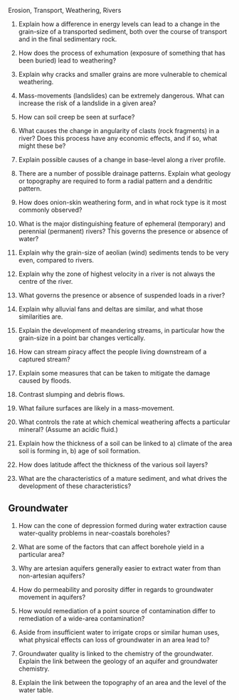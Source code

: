 Erosion, Transport, Weathering, Rivers

1. Explain how a difference in energy levels can lead to a change    in the grain-size of a transported sediment, both over the  course of transport and in the final sedimentary rock.

2. How does the process of exhumation (exposure of something that has been buried) lead to weathering?

3. Explain why cracks and smaller grains are more vulnerable to chemical weathering.

4. Mass-movements (landslides) can be extremely dangerous. What    can increase the risk of a landslide in a given area?

5. How can soil creep be seen at surface?

6. What causes the change in angularity of clasts (rock fragments)      in a river? Does this process have any economic effects, and if so, what might these be?

7. Explain possible causes of a change in base-level along a river profile.

8. There are a number of possible drainage patterns. Explain what geology   or topography are required to form a radial pattern and a dendritic pattern.

9. How does onion-skin weathering form, and in what rock type is it most commonly observed?

10. What is the major distinguishing feature of ephemeral (temporary) and perennial (permanent) rivers? This governs the presence or absence of water?

11. Explain why the grain-size of aeolian (wind) sediments tends to be very even, compared to rivers.

12. Explain why the zone of highest velocity in a river is not always the centre of the river.

13. What governs the presence or absence of suspended loads in a river?

14. Explain why alluvial fans and deltas are similar, and what those similarities are.

15. Explain the development of meandering streams, in particular how the grain-size in a point bar changes vertically.

16. How can stream piracy affect the people living downstream of a captured stream?

17. Explain some measures that can be taken to mitigate the damage caused by floods.

18. Contrast slumping and debris flows.

19. What failure surfaces are likely in a mass-movement.

20. What controls the rate at which chemical weathering affects a particular mineral? (Assume an acidic  fluid.)

21. Explain how the thickness of a soil can be linked to a) climate of the area soil is forming in, b) age of soil formation.

22. How does latitude affect the thickness of the various soil layers?

23. What are the characteristics of a mature sediment, and what drives the development of these characteristics?

## Groundwater

1. How can the cone of depression formed during water extraction cause water-quality problems in near-coastals boreholes?

2. What are some of the factors that can affect borehole yield in a particular area?

3. Why are artesian aquifers generally easier to extract water from than non-artesian aquifers?

4. How do permeability and porosity differ in regards to groundwater movement in aquifers?

5. How would remediation of a point source of contamination differ to remediation of a wide-area contamination?

6. Aside from insufficient water to irrigate crops or similar human uses, what physical effects can loss of groundwater in an area lead to?

7. Groundwater quality is linked to the chemistry of the groundwater. Explain the link between the geology of an aquifer and groundwater chemistry.

8. Explain the link between the topography of an area and the level of the water table.
